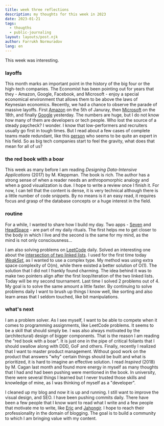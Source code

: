 ```yaml
---
title: week three reflections
description: my thoughts for this week in 2023
date: 2023-01-21
tags:
  - thougths
  - public-journaling
layout: layouts/post.njk
author: Farrukh Normuradov
lang: en
---
```


This week was interesting.

<h3>layoffs</h3>

This month marks an important point in the history of the big four or the high-tech companies. The Economist has been pointing out for years that they - Amazon, Google, Facebook, and Microsoft - enjoy a special economical environment that allows them to be above the laws of Keynesian economics. Recently, we had a chance to observe the parade of massive layoffs. First [Amazon](https://www.aboutamazon.com/news/company-news/update-from-ceo-andy-jassy-on-role-eliminations) on the 5th of Januray, then [Microsoft](https://blogs.microsoft.com/blog/2023/01/18/subject-focusing-on-our-short-and-long-term-opportunity/) on the 18th, and finally [Google](https://blog.google/inside-google/message-ceo/january-update/) yesterday. The numbers are huge, but I do not know how many of them are developers or tech people. Who lost the source of a steady paycheck? I wonder. I know that low-performers and recruiters usually go first in tough times. But I read about a few cases of complete teams made redundant, like this [person](https://jkchengh.github.io/) who seems to be quite an expert in his field. So as big tech companies start to feel the gravity, what does that mean for all of us?

<h3>the red book with a boar</h3>

This week as many before I am reading _Designing Data-Intensive Applications_ (2017) by M. Kleppman. The book is rich. The author has a strong sense of when a reader needs an anthropomorphic analogy and when a good visualization is due. I hope to write a review once I finish it. For now, I can tell that the content is dense, it is very technical although there is a little number of code snippets. By no means is it an easy read, it requires focus and grasp of the database concepts or a huge interest in the field.

<h3>routine</h3>

For a while, I wanted to share how I build my day. Two apps - [Seven](https://seven.app/) and [HeadSpace](https://www.headspace.com) - are part of my daily rituals. The first helps me to get closer to the body in which I live and the second is the same for my mind, as the mind is not only consciousness...

I am also solving problems on [LeetCode](https://leetcode.com/pharrukh/) daily. Solved an interesting one about the [intersection of two linked lists](https://leetcode.com/problems/intersection-of-two-linked-lists/). I used for the first time today [_WeakSet_](https://developer.mozilla.org/en-US/docs/Web/JavaScript/Reference/Global_Objects/WeakSet), as I wanted to use a complex type. My method was using extra space complexity of O(m), while there existed a better solution of O(1). The solution that I did not I frankly found charming. The idea behind it was to make two pointers align after the first loop/iteration of the two linked lists. Today will be my second tournament. Last time I solved 2 problems out of 4. My goal is to solve the same amount a little faster. By continuing to solve problems daily I want to brush up things I know well, like sorting and also learn areas that I seldom touched, like bit manipulations.

<h3>what's next</h3>

I am a problem solver. As I see myself, I want to be able to compete when it comes to programming assignments, like LeetCode problems. It seems to be a skill that should simply be. I was also always motivated by the (architectural) design of bigger components. That is the reason I am reading the "red book with a boar". It is just one in the pipe of critical foliants that I should swallow along with DDD, GoF and others. Finally, recently I realized that I want to master product management. Without good work on the product that answers "why" certain things should be built and what is prioritized, it is hard to imagine an effective solution. I read _Inspired_ (2018) by M. Cagan last month and found more energy in myself as many thoughts that I had and had been pushing were mentioned in the book. In university, there were several things I learned but I never trusted those skills and knowledge of mine, as I was thinking of myself as a "developer".

I cleaned up my blog and now it is up and running. I still want to improve the visual design, and SEO. I have been pushing commits daily. There have been a few people that I know want to read what I write and a few people that motivate me to write, like [Eric](https://eric-rovell.vercel.app/en/home) and [Jahongir](https://rahmonov.me/). I hope to reach their professionality in the domain of blogging. The goal is to build a community to which I am bringing value with my content.
